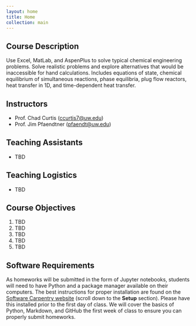 ```yaml
---
layout: home
title: Home
collection: main
---
```


## Course Description

Use Excel, MatLab, and AspenPlus to solve typical chemical engineering problems. Solve realistic problems and explore alternatives that would be inaccessible for hand calculations. Includes equations of state, chemical equilibrium of simultaneous reactions, phase equilibria, plug flow reactors, heat transfer in 1D, and time-dependent heat transfer.

## Instructors

- Prof. Chad Curtis (ccurtis7@uw.edu)
- Prof. Jim Pfaendtner (pfaendt@uw.edu)

## Teaching Assistants

- TBD

## Teaching Logistics

- TBD

## Course Objectives

1. TBD
2. TBD
3. TBD
4. TBD
5. TBD

## Software Requirements

As homeworks will be submitted in the form of Jupyter notebooks, students will need to have Python and a package manager available on their computers. The best instructions for proper installation are found on the [Software Carpentry website](https://uwescience.github.io/2019-01-15-uw/) (scroll down to the **Setup** section). Please have this installed prior to the first day of class. We will cover the basics of Python, Markdown, and GitHub the first week of class to ensure you can properly submit homeworks.



<div class="home">

</div>
